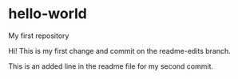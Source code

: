 # hello-world
My first repository

Hi!
This is my first change and commit on the readme-edits branch.

This is an added line in the readme file for my second commit.
